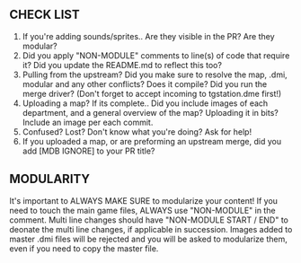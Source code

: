 <!-- Hi! Thanks for contributing to our code! Please make sure to check the check list below. -->
<!-- Please make sure that modulairty is in order to prevent headaches later. For more information, check the README.md in /jollystation_modules/ -->

## CHECK LIST

1. If you're adding sounds/sprites.. Are they visible in the PR? Are they modular?
2. Did you apply "NON-MODULE" comments to line(s) of code that require it? Did you update the README.md to reflect this too?
3. Pulling from the upstream? Did you make sure to resolve the map, .dmi, modular and any other conflicts? Does it compile? Did you run the merge driver? (Don't forget to accept incoming to tgstation.dme first!)
4. Uploading a map? If its complete.. Did you include images of each department, and a general overview of the map? Uploading it in bits? Include an image per each commit.
5. Confused? Lost? Don't know what you're doing? Ask for help!
6. If you uploaded a map, or are preforming an upstream merge, did you add [MDB IGNORE] to your PR title?

## MODULARITY
It's important to ALWAYS MAKE SURE to modularize your content! If you need to touch the main game files, ALWAYS use "NON-MODULE" in the comment.
Multi line changes should have "NON-MODULE START / END" to deonate the multi line changes, if applicable in succession.
Images added to master .dmi files will be rejected and you will be asked to modularize them, even if you need to copy the master file.
